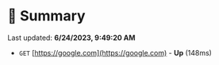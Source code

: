 # 📖 Summary
Last updated: **6/24/2023, 9:49:20 AM**

- `GET` [https://google.com](https://google.com) - **Up** (148ms)
